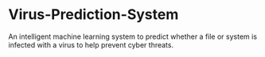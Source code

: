 # Virus-Prediction-System
An intelligent machine learning system to predict whether a file or system is infected with a virus to help prevent cyber threats.

